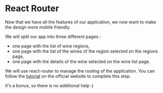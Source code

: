 # React Router

Now that we have all the features of our application, we now want to make the design more mobile friendly. 

We will split our app into three different pages :
- one page with the list of wine regions,
- one page with the list of the wines of the region selected on the regions page,
- one page with the details of the wine selected on the wine list page.

We will use react-router to manage the routing of the application. You can follow the [tutorial](https://reactrouter.com/docs/en/v6/getting-started/tutorial) on the official website to complete this step.

It's a bonus, so there is no additional help :)